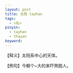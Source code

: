 ```yaml
---
layout: post
title: 太阳 tayhan
tags: 
  - <名>
pinyin: 
  - tayhan
  - thayan
keyword: 
---
```


【释义】太阳系中心的天体。                    

【例句】今朝个~大的来吓煞脱人。                                    
